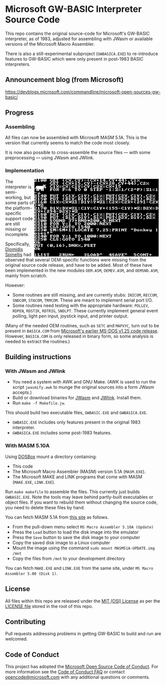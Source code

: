 # Microsoft GW-BASIC Interpreter Source Code

This repo contains the original source-code for Microsoft's GW-BASIC interpreter, as of 1983,
adjusted for assembling with JWasm or available versions of the Microsoft Macro Assembler.

There is also a still-experimental subproject (`GWBASICA.EXE`) to re-introduce features to
GW-BASIC which were only present in post-1983 BASIC interpreters.

## Announcement blog (from Microsoft)
https://devblogs.microsoft.com/commandline/microsoft-open-sources-gw-basic/

## Progress

### Assembling

All files can now be assembled with Microsoft MASM 5.1A.
This is the version that currently seems to match the code most closely.

It is now also possible to cross-assemble the source files ― with some
preprocessing ― using JWasm and JWlink.

### Implementation

<img width="400" height="250" align="right" style="float: right; margin: 0 10px 0 0;" alt="" src="gwb-scn-scaled.png">

The interpreter is semi-working, but some parts of the platform-specific
support code are still missing or incomplete.

Specifically, [Diomidis Spinellis](https://github.com/dspinellis/GW-BASIC)
had observed that several OEM-specific functions were missing from the
original source code release, and have to be added.
Most of these have been implemented in the new modules `OEM.ASM`,
`OEMEV.ASM`, and `OEMSND.ASM`, mainly from scratch.

However:
  * Some routines are still missing, and are currently stubs: `INICOM`, `RECCOM`, `SNDCOM`, `STACOM`, `TRMCOM`.  These are meant to implement serial port I/O.
  * Some routines need testing with the appropriate hardware: `POLLEV`, `RDPEN`, `RDSTIK`, `RDTRIG`, `SNDLPT`.  These currently implement general event polling, light pen input, joystick input, and printer output.

(Many of the needed OEM routines, such as `SETC` and `MAPXYC`, turn out to be
present in `BASICA.COM` from [Microsoft's earlier MS-DOS v1.25 code
release](https://github.com/microsoft/MS-DOS).  However, `BASICA.COM` is
only released in binary form, so some analysis is needed to extract the
routines.)

## Building instructions

### With JWasm and JWlink

* You need a system with AWK and GNU Make.  (AWK is used to run the script `jwasmify.awk` to munge the original sources into a form JWasm accepts.)
* Build or download binaries for [JWasm](https://github.com/Baron-von-Riedesel/JWasm) and [JWlink](https://github.com/JWasm/JWlink).  Install them.
* Run `make -f Makefile.jw`.

This should build two executable files, `GWBASIC.EXE` and `GWBASICA.EXE`.
* `GWBASIC.EXE` includes only features present in the original 1983 interpreter.
* `GWBASICA.EXE` includes some post-1983 features.

### With MASM 5.10A

Using  [DOSBox](https://www.dosbox.com/) mount a directory containing:
* This code
* The Microsoft Macro Assembler (MASM) version 5.1A (`MASM.EXE`).
* The Microsoft MAKE and LINK programs that come with MASM (`MAKE.EXE`, `LINK.EXE`).

Run `make makefile` to assemble the files.
This currently just builds `GWBASIC.EXE`.
Note the tools may leave behind partly-built executables or object files.
If you want to rebuild them without changing the source code, you need
to delete these files by hand.

You can fetch MASM 5.1A from
[this site](https://www.pcjs.org/software/pcx86/lang/microsoft/masm/5.10x/) as follows.
* From the pull-down menu select `MS Macro Assembler 5.10A (Update)`
* Press the `Load` button to load the disk image into the emulator
* Press the `Save` button to save the disk image to your computer
* Copy  the saved disk image to a Linux computer
* Mount the image using the command `sudo mount MASM51A-UPDATE.img /mnt`
* Copy the files from `/mnt` to your development directory

You can fetch `MAKE.EXE` and `LINK.EXE` from the same site, under `MS Macro Assembler 5.00 (Disk 1)`.

## License

All files within this repo are released under the [MIT (OSI) License]( https://en.wikipedia.org/wiki/MIT_License) as per the [LICENSE file](https://github.com/Microsoft/GW-BASIC/blob/master/LICENSE) stored in the root of this repo.

## Contributing

Pull requests addressing problems in getting GW-BASIC to build and run
are welcomed.

## Code of Conduct

This project has adopted the [Microsoft Open Source Code of Conduct](https://opensource.microsoft.com/codeofconduct/).  For more information see the [Code of Conduct FAQ](https://opensource.microsoft.com/codeofconduct/faq/) or contact [opencode@microsoft.com](mailto:opencode@microsoft.com) with any additional questions or comments.

